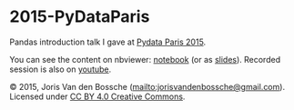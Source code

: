 # 2015-PyDataParis

Pandas introduction talk I gave at [Pydata Paris 2015](http://pydataparis.joinux.org/).

You can see the content on nbviewer: [notebook](http://nbviewer.ipython.org/github/jorisvandenbossche/2015-PyDataParis/blob/master/pandas_introduction.ipynb) (or as [slides](http://nbviewer.ipython.org/format/slides/github/jorisvandenbossche/2015-PyDataParis/blob/master/pandas_introduction.ipynb#/)). Recorded session is also on [youtube](https://www.youtube.com/watch?v=TSsSWuhBpmY).

© 2015, Joris Van den Bossche  (<mailto:jorisvandenbossche@gmail.com>). Licensed under [CC BY 4.0 Creative Commons](http://creativecommons.org/licenses/by/4.0/).

